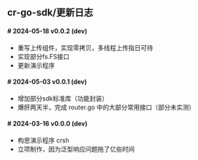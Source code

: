 ## cr-go-sdk/更新日志

#### \# 2024-05-18 v0.0.2 (dev)
+ 重写上传组件，实现零拷贝，多线程上传指日可待
+ 实现部分fs.FS接口
+ 更新演示程序

#### \# 2024-05-03 v0.0.1 (dev)
+ 增加部分sdk标准库（功能封装）
+ 爆肝两天半，完成 router.go 中的大部分常用接口（部分未实测）

#### \# 2024-03-16 v0.0.0 (dev)
+ 构思演示程序 crsh
+ 立项制作，因为泛型响应问题拖了亿些时间
